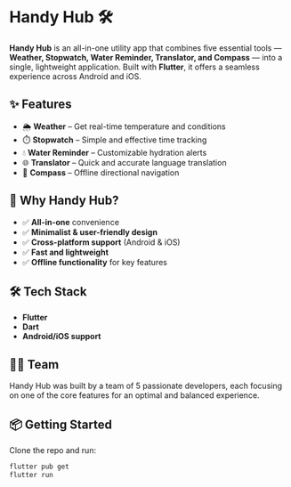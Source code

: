 # Handy Hub 🛠️

**Handy Hub** is an all-in-one utility app that combines five essential tools — **Weather, Stopwatch, Water Reminder, Translator, and Compass** — into a single, lightweight application. Built with **Flutter**, it offers a seamless experience across Android and iOS.

## ✨ Features

- 🌦️ **Weather** – Get real-time temperature and conditions
- ⏱️ **Stopwatch** – Simple and effective time tracking
- 💧 **Water Reminder** – Customizable hydration alerts
- 🌐 **Translator** – Quick and accurate language translation
- 🧭 **Compass** – Offline directional navigation

## 🚀 Why Handy Hub?

- ✅ **All-in-one** convenience
- ✅ **Minimalist & user-friendly design**
- ✅ **Cross-platform support** (Android & iOS)
- ✅ **Fast and lightweight**
- ✅ **Offline functionality** for key features

## 🛠️ Tech Stack

- **Flutter**
- **Dart**
- **Android/iOS support**

## 👨‍💻 Team

Handy Hub was built by a team of 5 passionate developers, each focusing on one of the core features for an optimal and balanced experience.

## 📦 Getting Started

Clone the repo and run:

```bash
flutter pub get
flutter run
